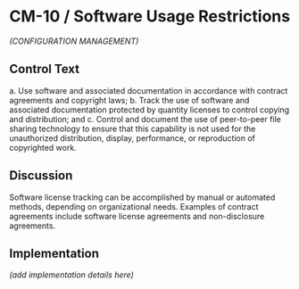 # CM-10 / Software Usage Restrictions

_(CONFIGURATION MANAGEMENT)_

## Control Text


a. Use software and associated documentation in accordance with contract agreements and copyright laws;
b. Track the use of software and associated documentation protected by quantity licenses to control copying and distribution; and
c. Control and document the use of peer-to-peer file sharing technology to ensure that this capability is not used for the unauthorized distribution, display, performance, or reproduction of copyrighted work.

## Discussion

Software license tracking can be accomplished by manual or automated methods, depending on organizational needs. Examples of contract agreements include software license agreements and non-disclosure agreements.

## Implementation

_(add implementation details here)_